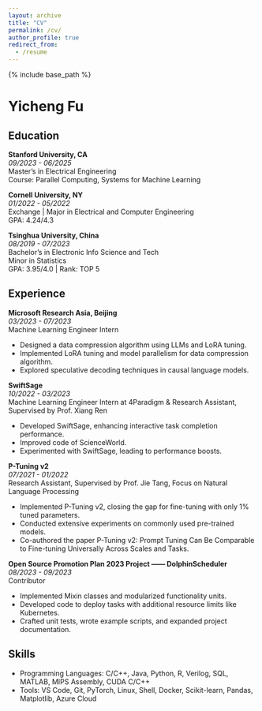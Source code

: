 ```yaml
---
layout: archive
title: "CV"
permalink: /cv/
author_profile: true
redirect_from:
  - /resume
---
```


{% include base_path %}

# Yicheng Fu

## Education
**Stanford University, CA**  
*09/2023 - 06/2025*  
Master’s in Electrical Engineering  
Course: Parallel Computing, Systems for Machine Learning

**Cornell University, NY**  
*01/2022 - 05/2022*  
Exchange | Major in Electrical and Computer Engineering  
GPA: 4.24/4.3

**Tsinghua University, China**  
*08/2019 - 07/2023*  
Bachelor’s in Electronic Info Science and Tech  
Minor in Statistics  
GPA: 3.95/4.0 | Rank: TOP 5

## Experience
**Microsoft Research Asia, Beijing**  
*03/2023 - 07/2023*  
Machine Learning Engineer Intern
- Designed a data compression algorithm using LLMs and LoRA tuning.
- Implemented LoRA tuning and model parallelism for data compression algorithm.
- Explored speculative decoding techniques in causal language models.

**SwiftSage**  
*10/2022 - 03/2023*  
Machine Learning Engineer Intern at 4Paradigm & Research Assistant, Supervised by Prof. Xiang Ren
- Developed SwiftSage, enhancing interactive task completion performance.
- Improved code of ScienceWorld.
- Experimented with SwiftSage, leading to performance boosts.

**P-Tuning v2**  
*07/2021 - 01/2022*  
Research Assistant, Supervised by Prof. Jie Tang, Focus on Natural Language Processing
- Implemented P-Tuning v2, closing the gap for fine-tuning with only 1% tuned parameters.
- Conducted extensive experiments on commonly used pre-trained models.
- Co-authored the paper P-Tuning v2: Prompt Tuning Can Be Comparable to Fine-tuning Universally Across Scales and Tasks.

**Open Source Promotion Plan 2023 Project —— DolphinScheduler**  
*08/2023 - 09/2023*  
Contributor
- Implemented Mixin classes and modularized functionality units.
- Developed code to deploy tasks with additional resource limits like Kubernetes.
- Crafted unit tests, wrote example scripts, and expanded project documentation.

## Skills
- Programming Languages: C/C++, Java, Python, R, Verilog, SQL, MATLAB, MIPS Assembly, CUDA C/C++
- Tools: VS Code, Git, PyTorch, Linux, Shell, Docker, Scikit-learn, Pandas, Matplotlib, Azure Cloud

